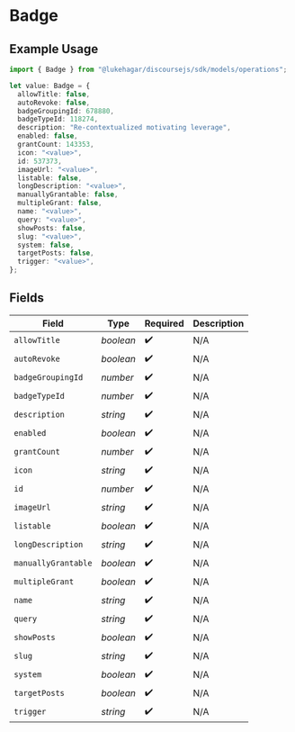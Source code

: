 # Badge

## Example Usage

```typescript
import { Badge } from "@lukehagar/discoursejs/sdk/models/operations";

let value: Badge = {
  allowTitle: false,
  autoRevoke: false,
  badgeGroupingId: 678880,
  badgeTypeId: 118274,
  description: "Re-contextualized motivating leverage",
  enabled: false,
  grantCount: 143353,
  icon: "<value>",
  id: 537373,
  imageUrl: "<value>",
  listable: false,
  longDescription: "<value>",
  manuallyGrantable: false,
  multipleGrant: false,
  name: "<value>",
  query: "<value>",
  showPosts: false,
  slug: "<value>",
  system: false,
  targetPosts: false,
  trigger: "<value>",
};
```

## Fields

| Field               | Type                | Required            | Description         |
| ------------------- | ------------------- | ------------------- | ------------------- |
| `allowTitle`        | *boolean*           | :heavy_check_mark:  | N/A                 |
| `autoRevoke`        | *boolean*           | :heavy_check_mark:  | N/A                 |
| `badgeGroupingId`   | *number*            | :heavy_check_mark:  | N/A                 |
| `badgeTypeId`       | *number*            | :heavy_check_mark:  | N/A                 |
| `description`       | *string*            | :heavy_check_mark:  | N/A                 |
| `enabled`           | *boolean*           | :heavy_check_mark:  | N/A                 |
| `grantCount`        | *number*            | :heavy_check_mark:  | N/A                 |
| `icon`              | *string*            | :heavy_check_mark:  | N/A                 |
| `id`                | *number*            | :heavy_check_mark:  | N/A                 |
| `imageUrl`          | *string*            | :heavy_check_mark:  | N/A                 |
| `listable`          | *boolean*           | :heavy_check_mark:  | N/A                 |
| `longDescription`   | *string*            | :heavy_check_mark:  | N/A                 |
| `manuallyGrantable` | *boolean*           | :heavy_check_mark:  | N/A                 |
| `multipleGrant`     | *boolean*           | :heavy_check_mark:  | N/A                 |
| `name`              | *string*            | :heavy_check_mark:  | N/A                 |
| `query`             | *string*            | :heavy_check_mark:  | N/A                 |
| `showPosts`         | *boolean*           | :heavy_check_mark:  | N/A                 |
| `slug`              | *string*            | :heavy_check_mark:  | N/A                 |
| `system`            | *boolean*           | :heavy_check_mark:  | N/A                 |
| `targetPosts`       | *boolean*           | :heavy_check_mark:  | N/A                 |
| `trigger`           | *string*            | :heavy_check_mark:  | N/A                 |